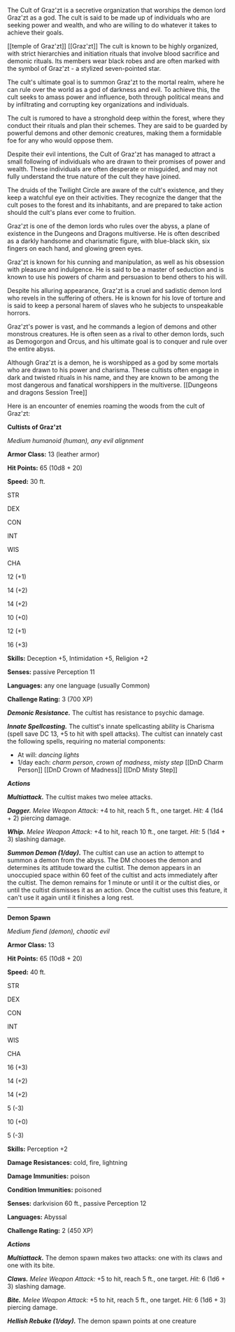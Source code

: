 The Cult of Graz'zt is a secretive organization that worships the demon lord Graz'zt as a god. The cult is said to be made up of individuals who are seeking power and wealth, and who are willing to do whatever it takes to achieve their goals.

[[temple of Graz'zt]]
[[Graz'zt]]
The cult is known to be highly organized, with strict hierarchies and initiation rituals that involve blood sacrifice and demonic rituals. Its members wear black robes and are often marked with the symbol of Graz'zt - a stylized seven-pointed star.

The cult's ultimate goal is to summon Graz'zt to the mortal realm, where he can rule over the world as a god of darkness and evil. To achieve this, the cult seeks to amass power and influence, both through political means and by infiltrating and corrupting key organizations and individuals.

The cult is rumored to have a stronghold deep within the forest, where they conduct their rituals and plan their schemes. They are said to be guarded by powerful demons and other demonic creatures, making them a formidable foe for any who would oppose them.

Despite their evil intentions, the Cult of Graz'zt has managed to attract a small following of individuals who are drawn to their promises of power and wealth. These individuals are often desperate or misguided, and may not fully understand the true nature of the cult they have joined.

The druids of the Twilight Circle are aware of the cult's existence, and they keep a watchful eye on their activities. They recognize the danger that the cult poses to the forest and its inhabitants, and are prepared to take action should the cult's plans ever come to fruition.



Graz'zt is one of the demon lords who rules over the abyss, a plane of existence in the Dungeons and Dragons multiverse. He is often described as a darkly handsome and charismatic figure, with blue-black skin, six fingers on each hand, and glowing green eyes.

Graz'zt is known for his cunning and manipulation, as well as his obsession with pleasure and indulgence. He is said to be a master of seduction and is known to use his powers of charm and persuasion to bend others to his will.

Despite his alluring appearance, Graz'zt is a cruel and sadistic demon lord who revels in the suffering of others. He is known for his love of torture and is said to keep a personal harem of slaves who he subjects to unspeakable horrors.

Graz'zt's power is vast, and he commands a legion of demons and other monstrous creatures. He is often seen as a rival to other demon lords, such as Demogorgon and Orcus, and his ultimate goal is to conquer and rule over the entire abyss.

Although Graz'zt is a demon, he is worshipped as a god by some mortals who are drawn to his power and charisma. These cultists often engage in dark and twisted rituals in his name, and they are known to be among the most dangerous and fanatical worshippers in the multiverse.
[[Dungeons and dragons Session Tree]]


Here is an encounter of enemies roaming the woods from the cult of Graz'zt:

**Cultists of Graz'zt**

_Medium humanoid (human), any evil alignment_

**Armor Class:** 13 (leather armor)

**Hit Points:** 65 (10d8 + 20)

**Speed:** 30 ft.

STR

DEX

CON

INT

WIS

CHA

12 (+1)

14 (+2)

14 (+2)

10 (+0)

12 (+1)

16 (+3)

**Skills:** Deception +5, Intimidation +5, Religion +2

**Senses:** passive Perception 11

**Languages:** any one language (usually Common)

**Challenge Rating:** 3 (700 XP)

_**Demonic Resistance.**_ The cultist has resistance to psychic damage.

_**Innate Spellcasting.**_ The cultist's innate spellcasting ability is Charisma (spell save DC 13, +5 to hit with spell attacks). The cultist can innately cast the following spells, requiring no material components:

-   At will: _dancing lights_
-   1/day each: _charm person_, _crown of madness_, _misty step_
[[DnD Charm Person]]
[[DnD Crown of Madness]]
[[DnD Misty Step]]


_**Actions**_

_**Multiattack.**_ The cultist makes two melee attacks.

_**Dagger.**_ _Melee Weapon Attack:_ +4 to hit, reach 5 ft., one target. _Hit:_ 4 (1d4 + 2) piercing damage.

_**Whip.**_ _Melee Weapon Attack:_ +4 to hit, reach 10 ft., one target. _Hit:_ 5 (1d4 + 3) slashing damage.

_**Summon Demon (1/day).**_ The cultist can use an action to attempt to summon a demon from the abyss. The DM chooses the demon and determines its attitude toward the cultist. The demon appears in an unoccupied space within 60 feet of the cultist and acts immediately after the cultist. The demon remains for 1 minute or until it or the cultist dies, or until the cultist dismisses it as an action. Once the cultist uses this feature, it can't use it again until it finishes a long rest.

---

**Demon Spawn**

_Medium fiend (demon), chaotic evil_

**Armor Class:** 13

**Hit Points:** 65 (10d8 + 20)

**Speed:** 40 ft.

STR

DEX

CON

INT

WIS

CHA

16 (+3)

14 (+2)

14 (+2)

5 (-3)

10 (+0)

5 (-3)

**Skills:** Perception +2

**Damage Resistances:** cold, fire, lightning

**Damage Immunities:** poison

**Condition Immunities:** poisoned

**Senses:** darkvision 60 ft., passive Perception 12

**Languages:** Abyssal

**Challenge Rating:** 2 (450 XP)

_**Actions**_

_**Multiattack.**_ The demon spawn makes two attacks: one with its claws and one with its bite.

_**Claws.**_ _Melee Weapon Attack:_ +5 to hit, reach 5 ft., one target. _Hit:_ 6 (1d6 + 3) slashing damage.

_**Bite.**_ _Melee Weapon Attack:_ +5 to hit, reach 5 ft., one target. _Hit:_ 6 (1d6 + 3) piercing damage.

_**Hellish Rebuke (1/day).**_ The demon spawn points at one creature